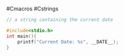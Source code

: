 #Cmacros #Cstrings 

```C
// a string containing the current date

#include<stdio.h>
int main(){
    printf("Current Date: %s", __DATE__);
}
```